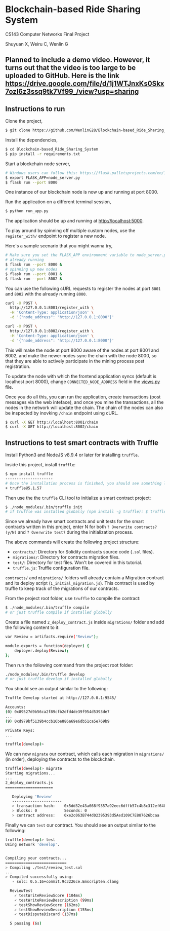# Blockchain-based Ride Sharing System 

CS143 Computer Networks Final Project

Shuyuan X, Weiru C, Wenlin G

## Planned to include a demo video. However, it turns out that the video is too large to be uploaded to GitHub. Here is the link https://drive.google.com/file/d/1j1WTJnxKs0Skx7ozl6z3ssq9tk7Vf99_/view?usp=sharing

## Instructions to run

Clone the project,

```sh
$ git clone https://github.com/WenlinG28/Blockchain-based_Ride_Sharing_System.git
```

Install the dependencies,

```sh
$ cd Blockchain-based_Ride_Sharing_System
$ pip install -r requirements.txt
```

Start a blockchain node server,

```sh
# Windows users can follow this: https://flask.palletsprojects.com/en/1.1.x/cli/#application-discovery
$ export FLASK_APP=node_server.py
$ flask run --port 8000
```

One instance of our blockchain node is now up and running at port 8000.


Run the application on a different terminal session,

```sh
$ python run_app.py
```

The application should be up and running at [http://localhost:5000](http://localhost:5000).

To play around by spinning off multiple custom nodes, use the `register_with/` endpoint to register a new node. 

Here's a sample scenario that you might wanna try,

```sh
# Make sure you set the FLASK_APP environment variable to node_server.py before running these nodes
# already running
$ flask run --port 8000 &
# spinning up new nodes
$ flask run --port 8001 &
$ flask run --port 8002 &
```

You can use the following cURL requests to register the nodes at port `8001` and `8002` with the already running `8000`.

```sh
curl -X POST \
  http://127.0.0.1:8001/register_with \
  -H 'Content-Type: application/json' \
  -d '{"node_address": "http://127.0.0.1:8000"}'
```

```sh
curl -X POST \
  http://127.0.0.1:8002/register_with \
  -H 'Content-Type: application/json' \
  -d '{"node_address": "http://127.0.0.1:8000"}'
```

This will make the node at port 8000 aware of the nodes at port 8001 and 8002, and make the newer nodes sync the chain with the node 8000, so that they are able to actively participate in the mining process post registration.

To update the node with which the frontend application syncs (default is localhost port 8000), change `CONNECTED_NODE_ADDRESS` field in the [views.py](/app/views.py) file.

Once you do all this, you can run the application, create transactions (post messages via the web inteface), and once you mine the transactions, all the nodes in the network will update the chain. The chain of the nodes can also be inspected by inovking `/chain` endpoint using cURL.

```sh
$ curl -X GET http://localhost:8001/chain
$ curl -X GET http://localhost:8002/chain
```

## Instructions to test smart contracts with Truffle

Install Python3 and NodeJS v8.9.4 or later for installing `truffle`.

Inside this project, install `truffle`:

```sh
$ npm install truffle
---------------------
# Once the installation process is finished, you should see something like this
+ truffle@5.1.57
```

Then use the the `truffle` CLI tool to initialize a smart contract project:

```sh
$ ./node_modules/.bin/truffle init
# if truffle was installed globally (npm install -g truffle): $ truffle init
```

Since we already have smart contracts and unit tests for the smart contracts written in this project, enter N for both `? Overwrite contracts? (y/N)` and `? Overwrite test?` during the initialization process.

The above commands will create the following project structure:
* `contracts/`: Directory for Solidity contracts source code (`.sol` files).
* `migrations/`: Directory for contracts migration files.
* `test/`: Directory for test files. Won't be covered in this tutorial.
* `truffle.js`: Truffle configuration file.

`contracts/` and `migrations/` folders will already contain a Migration contract and its deploy script (`1_initial_migration.js`). This contract is used by truffle to keep track of the migrations of our contracts.

From the project root folder, use `truffle` to compile the contract:

```sh
$ ./node_modules/.bin/truffle compile  
# or just truffle compile if installed globally
```

Create a file named `2_deploy_contract.js` inside `migrations/` folder and add the following content to it:

```sh
var Review = artifacts.require("Review");

module.exports = function(deployer) {
    deployer.deploy(Review);
};
```

Then run the following command from the project root folder:

```sh
./node_modules/.bin/truffle develop
# or just truffle develop if installed globally
```

You should see an output similar to the following:

```sh
Truffle Develop started at http://127.0.0.1:9545/

Accounts:
(0) 0x89527d9b56ca2f89cfb2dfd4de39f954d5393de7
...
(9) 0xd979bf5139b4ccb16be886a69e6db51ca5e769b9

Private Keys:
...

truffle(develop)>
```

We can now `migrate` our contract, which calls each migration in `migrations/` (in order), deploying the contracts to the blockchain.

```sh
truffle(develop)> migrate
Starting migrations...
...
2_deploy_contracts.js
=====================

   Deploying 'Review'
   ----------------------
   > transaction hash:    0x5dd32e43a668f9357a92eec6dffb57c4b8c312ef6480657bb7736ea758727347
   > Blocks: 0            Seconds: 0
   > contract address:    0xe2c063B744d02395393d5Aed109C7E887626bcaa
```

Finally we can `test` our contract. You should see an output similar to the following:

```sh
truffle(develop)> test
Using network 'develop'.


Compiling your contracts...
===========================
> Compiling ./test/review_test.sol
...
> Compiled successfully using:
   - solc: 0.5.16+commit.9c3226ce.Emscripten.clang

  ReviewTest
    ✓ testWriteReviewScore (104ms)
    ✓ testWriteReviewDescription (99ms)
    ✓ testShowReviewScore (162ms)
    ✓ testShowReviewDescription (155ms)
    ✓ testDisputeDiscard (137ms)

  5 passing (6s)

```

